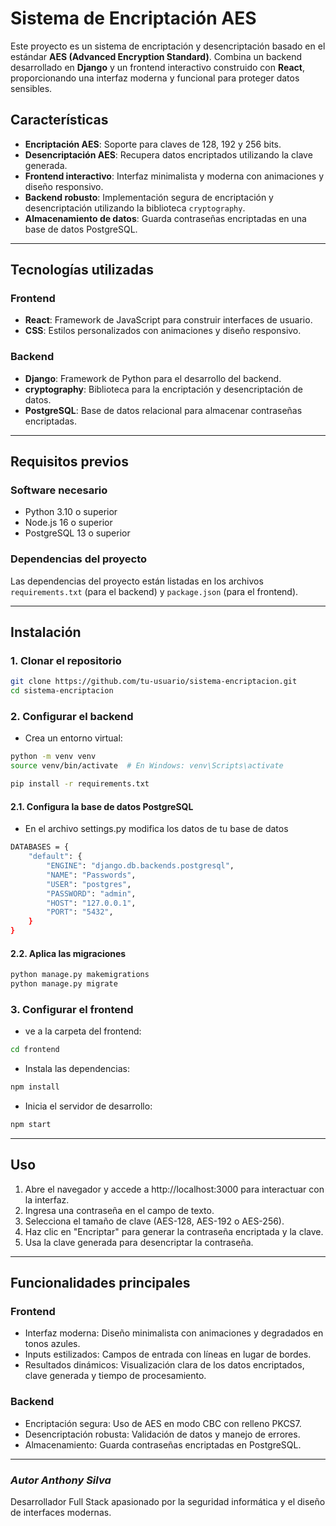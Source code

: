 # Sistema de Encriptación AES

Este proyecto es un sistema de encriptación y desencriptación basado en el estándar **AES (Advanced Encryption Standard)**. Combina un backend desarrollado en **Django** y un frontend interactivo construido con **React**, proporcionando una interfaz moderna y funcional para proteger datos sensibles.

## Características

- **Encriptación AES**: Soporte para claves de 128, 192 y 256 bits.
- **Desencriptación AES**: Recupera datos encriptados utilizando la clave generada.
- **Frontend interactivo**: Interfaz minimalista y moderna con animaciones y diseño responsivo.
- **Backend robusto**: Implementación segura de encriptación y desencriptación utilizando la biblioteca `cryptography`.
- **Almacenamiento de datos**: Guarda contraseñas encriptadas en una base de datos PostgreSQL.

---

## Tecnologías utilizadas

### **Frontend**
- **React**: Framework de JavaScript para construir interfaces de usuario.
- **CSS**: Estilos personalizados con animaciones y diseño responsivo.

### **Backend**
- **Django**: Framework de Python para el desarrollo del backend.
- **cryptography**: Biblioteca para la encriptación y desencriptación de datos.
- **PostgreSQL**: Base de datos relacional para almacenar contraseñas encriptadas.

---

## Requisitos previos

### **Software necesario**
- Python 3.10 o superior
- Node.js 16 o superior
- PostgreSQL 13 o superior

### **Dependencias del proyecto**

Las dependencias del proyecto están listadas en los archivos `requirements.txt` (para el backend) y `package.json` (para el frontend).

---

## Instalación

### **1. Clonar el repositorio**
```bash
git clone https://github.com/tu-usuario/sistema-encriptacion.git
cd sistema-encriptacion
```

### **2. Configurar el backend**

- Crea un entorno virtual:
```bash
python -m venv venv
source venv/bin/activate  # En Windows: venv\Scripts\activate

pip install -r requirements.txt
```

#### **2.1. Configura la base de datos PostgreSQL**
- En el archivo settings.py modifica los datos de tu base de datos
```bash
DATABASES = {
    "default": {
        "ENGINE": "django.db.backends.postgresql",
        "NAME": "Passwords",
        "USER": "postgres",
        "PASSWORD": "admin",
        "HOST": "127.0.0.1",
        "PORT": "5432",
    }
}
```

#### **2.2. Aplica las migraciones**
```bash
python manage.py makemigrations
python manage.py migrate
```

### **3. Configurar el frontend**
- ve a la carpeta del frontend:
```bash
cd frontend
```

- Instala las dependencias:
```bash
npm install
```
- Inicia el servidor de desarrollo:
```bash
npm start
```

---

## **Uso**

1. Abre el navegador y accede a http://localhost:3000 para interactuar con la interfaz.
2. Ingresa una contraseña en el campo de texto.
3. Selecciona el tamaño de clave (AES-128, AES-192 o AES-256).
4. Haz clic en "Encriptar" para generar la contraseña encriptada y la clave.
5. Usa la clave generada para desencriptar la contraseña.

---

## **Funcionalidades principales**

### **Frontend**

* Interfaz moderna: Diseño minimalista con animaciones y degradados en tonos azules.
* Inputs estilizados: Campos de entrada con líneas en lugar de bordes.
* Resultados dinámicos: Visualización clara de los datos encriptados, clave generada y tiempo de procesamiento.

### **Backend**

* Encriptación segura: Uso de AES en modo CBC con relleno PKCS7.
* Desencriptación robusta: Validación de datos y manejo de errores.
* Almacenamiento: Guarda contraseñas encriptadas en PostgreSQL.

---

### ***Autor Anthony Silva***

Desarrollador Full Stack apasionado por la seguridad informática y el diseño de interfaces modernas.